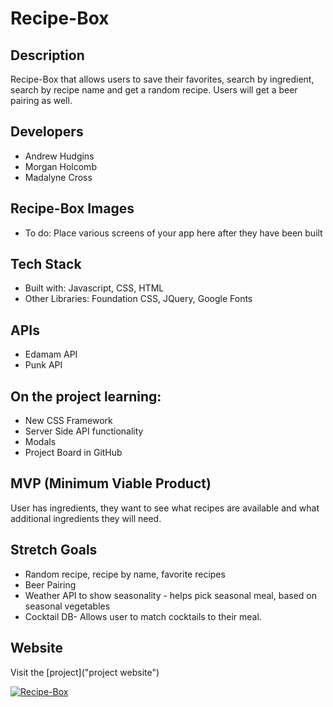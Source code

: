 # Recipe-Box

## Description

Recipe-Box that allows users to save their favorites, search by ingredient, search by recipe name and get a random recipe. Users will get a beer pairing as well. 

## Developers
* Andrew Hudgins
* Morgan Holcomb
* Madalyne Cross

## Recipe-Box Images
* To do: Place various screens of your app here after they have been built
​
## Tech Stack
* Built with: Javascript, CSS, HTML 
* Other Libraries: Foundation CSS, JQuery, Google Fonts
​
​
## APIs
* Edamam API
* Punk API
​
## On the project learning:
* New CSS Framework
* Server Side API functionality
* Modals 
* Project Board in GitHub

## MVP (Minimum Viable Product)

User has ingredients, they want to see what recipes are available and what additional ingredients they will need. 
​
​
## Stretch Goals
* Random recipe, recipe by name, favorite recipes
* Beer Pairing
* Weather API to show seasonality - helps pick seasonal meal, based on seasonal vegetables 
* Cocktail DB- Allows user to match cocktails to their meal. 
​

## Website
Visit the [project]("project website")

<a href="">
<img src="screenshot" alt="Recipe-Box">
</a>

